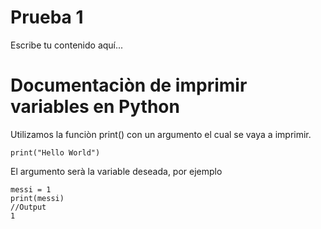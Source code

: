 # Prueba 1
Escribe tu contenido aquí...

# Documentaciòn de imprimir variables en Python
Utilizamos la funciòn print() con un argumento el cual se vaya a imprimir.
```
print("Hello World")
```
El argumento serà la variable deseada, por ejemplo
```
messi = 1
print(messi)
//Output
1
```
